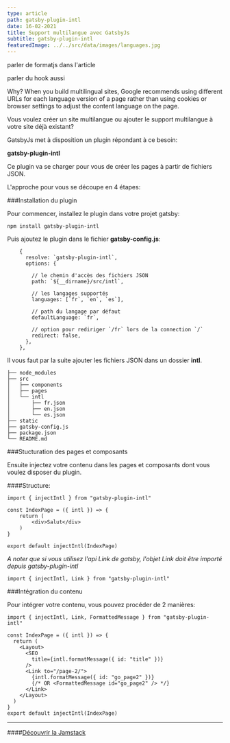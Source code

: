 ```yaml
---
type: article
path: gatsby-plugin-intl
date: 16-02-2021
title: Support multilangue avec GatsbyJs
subtitle: gatsby-plugin-intl
featuredImage: ../../src/data/images/languages.jpg
---
```


parler de formatjs dans l'article

parler du hook aussi

Why? When you build multilingual sites, Google recommends using different URLs for each language version of a page rather than using cookies or browser settings to adjust the content language on the page.

Vous voulez créer un site multilangue ou ajouter le support multilangue à votre site déjà existant?

GatsbyJs met à disposition un plugin répondant à ce besoin:

**gatsby-plugin-intl**

Ce plugin va se charger pour vous de créer les pages à partir de fichiers JSON.

L'approche pour vous se découpe en 4 étapes:

###Installation du plugin

Pour commencer, installez le plugin dans votre projet gatsby:

```
npm install gatsby-plugin-intl

```

Puis ajoutez le plugin dans le fichier **gatsby-config.js**:

```
    {
      resolve: `gatsby-plugin-intl`,
      options: {

        // le chemin d'accès des fichiers JSON
        path: `${__dirname}/src/intl`,

        // les langages supportés
        languages: [`fr`, `en`, `es`],

        // path du langage par défaut
        defaultLanguage: `fr`,

        // option pour rediriger `/fr` lors de la connection `/`
        redirect: false,
      },
    },
```

Il vous faut par la suite ajouter les fichiers JSON dans un dossier **intl**.

```
├── node_modules
├── src
│   ├── components
│   ├── pages
│   └── intl
│       ├── fr.json
│       ├── en.json
│       └── es.json
├── static
├── gatsby-config.js
├── package.json
└── README.md
```

###Stucturation des pages et composants

Ensuite injectez votre contenu dans les pages et composants dont vous voulez disposer du plugin.

####Structure:

```
import { injectIntl } from "gatsby-plugin-intl"
```

```
const IndexPage = ({ intl }) => {
    return (
        <div>Salut</div>
    )
}
```

```
export default injectIntl(IndexPage)
```

_A noter que si vous utilisez l'api Link de gatsby, l'objet Link doit être importé depuis gatsby-plugin-intl_

```
import { injectIntl, Link } from "gatsby-plugin-intl"
```

###Intégration du contenu

Pour intégrer votre contenu, vous pouvez procéder de 2 manières:

```
import { injectIntl, Link, FormattedMessage } from "gatsby-plugin-intl"

const IndexPage = ({ intl }) => {
  return (
    <Layout>
      <SEO
        title={intl.formatMessage({ id: "title" })}
      />
      <Link to="/page-2/">
        {intl.formatMessage({ id: "go_page2" })}
        {/* OR <FormattedMessage id="go_page2" /> */}
      </Link>
    </Layout>
  )
}
export default injectIntl(IndexPage)
```

---

####[Découvrir la Jamstack](https://jamstack.org/)
